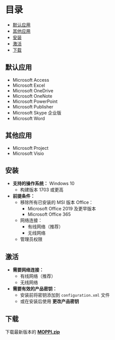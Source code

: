 # 目录
* [默认应用](#默认应用)  
* [其他应用](#其他应用)  
* [安装](#安装)  
* [激活](#激活)  
* [下载](#下载)  

## 默认应用  
* Microsoft Access  
* Microsoft Excel  
* Microsoft OneDrive  
* Microsoft OneNote  
* Microsoft PowerPoint  
* Microsoft Publisher  
* Microsoft Skype 企业版  
* Microsoft Word  

## 其他应用  
* Microsoft Project  
* Microsoft Visio  

## 安装  
* **支持的操作系统：** Windows 10  
  * 构建版本 1703 或更高  
* **前提条件：**  
  * 移除所有已安装的 MSI 版本 Office：  
    * Microsoft Office 2019 及更早版本  
    * Microsoft Office 365  
  * 网络连接：  
    * 有线网络（推荐）  
    * 无线网络  
  * 管理员权限  

## 激活  
* **需要网络连接：**  
  * 有线网络（推荐）  
  * 无线网络  
* **需要有效的产品密钥：**  
  * 安装前将密钥添加到 `configuration.xml` 文件  
  * 或在安装后使用 **更改产品密钥**  

## 下载  
下载最新版本的 **[MOPPI.zip](https)**
